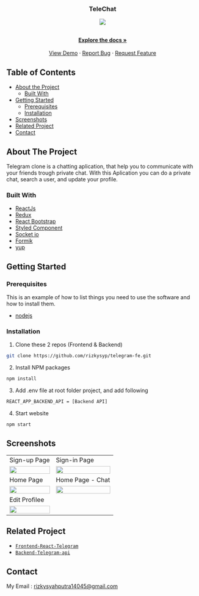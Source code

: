 <br />
<p align="center">

  <h3 align="center">TeleChat</h3>
  <p align="center">
  <image align="center" src='./screenshot/Logo.png' />
  </p>

  <p align="center">
    <br />
    <a href="https://github.com/rizkysyp/telegram-fe"><strong>Explore the docs »</strong></a>
    <br />
    <br />
    <a href="https://telechat.rizkyproject.my.id//">View Demo</a>
    ·
    <a href="https://github.com/rizkysyp/telegram-be/issues">Report Bug</a>
    ·
    <a href="https://github.com/rizkysyp/telegram-be/issues">Request Feature</a>
  </p>
</p>



<!-- TABLE OF CONTENTS -->
## Table of Contents

* [About the Project](#about-the-project)
  * [Built With](#built-with)
* [Getting Started](#getting-started)
  * [Prerequisites](#prerequisites)
  * [Installation](#installation)
* [Screenshots](#screenshots)
* [Related Project](#related-project-backend)
* [Contact](#contact)



<!-- ABOUT THE PROJECT -->
## About The Project


Telegram clone is a chatting aplication, that help you to communicate with your friends trough private chat.
With this Aplication you can do a private chat, search a user, and update your profile.

### Built With

* [ReactJs](https://reactjs.org/)
* [Redux](https://redux.js.org/)
* [React Bootstrap](https://react-bootstrap.github.io/)
* [Styled Component](https://styled-components.com/)
* [Socket io](https://socket.io/docs/v4/client-installation/)
* [Formik](https://formik.org/)
* [yup](https://www.npmjs.com/package/yup)

<!-- GETTING STARTED -->
## Getting Started

### Prerequisites

This is an example of how to list things you need to use the software and how to install them.

* [nodejs](https://nodejs.org/en/download/)

### Installation

1. Clone these 2 repos (Frontend & Backend)
```sh
git clone https://github.com/rizkysyp/telegram-fe.git
```
2. Install NPM packages
```sh
npm install
```
3. Add .env file at root folder project, and add following
```sh
REACT_APP_BACKEND_API = [Backend API]
```
4. Start website
```sh
npm start
```



<!-- ROADMAP -->
## Screenshots

<p align='center'>
   <table>
    <tr>
    <td>Sign-up Page</td>
    <td>Sign-in Page</td>
  </tr>
  <tr>
    <td><image src='./screenshot/Login.png' width=100%></td>
    <td><image src='./screenshot/Register.png' width=100%/></td>
  </tr>
     <tr>
    <td>Home Page</td>
    <td>Home Page - Chat</td>
  </tr>
  <tr>
    <td><image src='./screenshot/Home.png' width=100%></td>
    <td><image src='./screenshot/Home-Chat.png' width=100%/></td>
  </tr>
  <tr>
    <td>Edit Profilee</td>
    
  </tr>
  <tr>
    <td><image src='./screenshot/Edit Profile.png' width=100%></td>
   
  </tr>
  </table>

     

## Related Project
* [`Frontend-React-Telegram`](https://github.com/rizkysyp/telegram-fe)
* [`Backend-Telegram-api`](https://github.com/rizkysyp/telegram-be)


<!-- CONTACT -->
## Contact

My Email : rizkysyahputra14045@gmail.com
